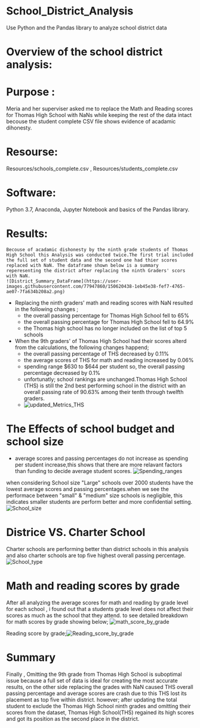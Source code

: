 # School_District_Analysis
Use Python and the Pandas library to analyze school district data

# Overview of the school district analysis:

# Purpose :
  
  Meria and her superviser asked me to replace the Math and Reading scores for Thomas High School with NaNs while keeping the rest of the data intact becouse the student complete CSV file shows evidence of acadamic dihonesty.
  
# Resourse:
Resources/schools_complete.csv , Resources/students_complete.csv
# Software: 
Python 3.7, Anaconda, Jupyter Notebook and basics of the Pandas library.

# Results:
    Becouse of acadamic dishonesty by the ninth grade students of Thomas High School this Analysis was conducted twice.The first trial included the full set of student data and the second one had thier scores replaced with NaN. The dataframe shown below is a summary reperesenting the district after replacing the ninth Graders' scors with NaN.
    ![District_Summary_DataFrame](https://user-images.githubusercontent.com/77947860/150620438-1eb45e38-fef7-4765-ae07-7fa634b208a2.png)

- Replacing the ninth graders' math and reading scores with NaN resulted in the following changes ;
   - the overall passing percentage for Thomas High School fell to 65%
   - the overall passing percentage for Thomas High School fell to 64.9%
   - the Thomas high school has no longer included on the list of top 5 schools
- When the 9th graders' of Thomas High School had their scores alterd from the calculations, the following changes happend;
    - the overall passing percentage of THS decreased by 0.11%
    - the average scores of THS for math and reading increased by 0.06%
    - spending range $630 to $644 per student so, the overall passing percentage decreased by 0.1%
    - unfortunatly; school rankings are unchanged.Thomas High School (THS) is still the 2nd best performing school in the district with an overall passing rate of 90.63% among their tenth through twelfth graders. 
    - ![updated_Metrics_THS](https://user-images.githubusercontent.com/77947860/150621695-946976de-fb97-49d9-97f9-60a7c622a4c2.png)

# The Effects of school budget and school size
  - average scores and passing percentages do not increase as spending per student increase,this shows that there are more relavant factors than funding to decide average student scores.
  ![Spending_ranges](https://user-images.githubusercontent.com/77947860/150623046-d48de682-a269-4859-a752-fc23894a311b.png)

  when considering School size "Large" schools over 2000 students have the lowest average scores and passing percentages.when we see the performace between "small" & "medium" size schools is negligible, this indicates smaller students are perform better and more confidential setting.
  ![School_size](https://user-images.githubusercontent.com/77947860/150623095-288a1023-ff58-4f57-a291-e01dba3b3cdd.png)

# Districe VS. Charter School
  Charter schools are performing better than district schools in this analysis and also charter schools are top five highest overall passing percentage.
  ![School_type](https://user-images.githubusercontent.com/77947860/150623483-3e4c5906-9abd-4585-a010-b98b71a621ec.png)
  
  # Math and reading scores by grade
  
   After all analyzing the average scores for math and reading by grade level for each school , i  found out that a students grade level does not affect their scores as much as the school that they attend. to see detailed breakdown for math scores by grade showing below;
   ![math_score_by_grade](https://user-images.githubusercontent.com/77947860/150624600-2cc0cb44-3d57-4cc1-8672-351a8eef13f0.png)
   
   Reading score by grade;![Reading_score_by_grade](https://user-images.githubusercontent.com/77947860/150624646-482a761d-3d02-4d48-86ec-70d576ce7696.png)
   
 # Summary
Finally , Omitting the 9th grade from Thomas High School is suboptimal issue because a full set of data is ideal for creating the most accurate results, on the other side replacing the grades with NaN caused THS overall passing percentage and average scores are crash due to this THS lost its placement as top five within district. however; after updating the total student to exclude the Thomas High School ninth grades and omitting their scores from the dataset, Thomas High School(THS) regained its high scores and got its position as the second place in the district.

   




